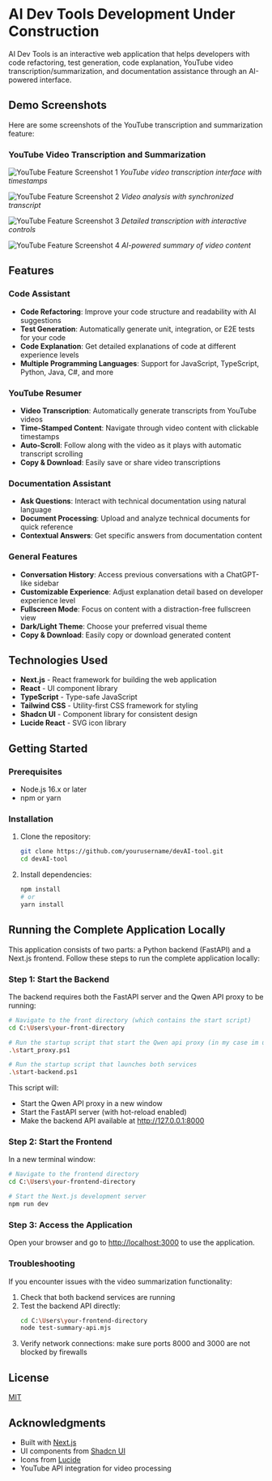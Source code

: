 # AI Dev Tools **Development Under Construction**

AI Dev Tools is an interactive web application that helps developers with code refactoring, test generation, code explanation, YouTube video transcription/summarization, and documentation assistance through an AI-powered interface.

## Demo Screenshots

Here are some screenshots of the YouTube transcription and summarization feature:

### YouTube Video Transcription and Summarization

![YouTube Feature Screenshot 1](/public/images/dark_youtube1.png)
*YouTube video transcription interface with timestamps*

![YouTube Feature Screenshot 2](/public/images/dark_youtube2.png)
*Video analysis with synchronized transcript*

![YouTube Feature Screenshot 3](/public/images/dark_youtube3.png)
*Detailed transcription with interactive controls*

![YouTube Feature Screenshot 4](/public/images/dark_youtube4.png)
*AI-powered summary of video content*

## Features

### Code Assistant
- **Code Refactoring**: Improve your code structure and readability with AI suggestions
- **Test Generation**: Automatically generate unit, integration, or E2E tests for your code
- **Code Explanation**: Get detailed explanations of code at different experience levels
- **Multiple Programming Languages**: Support for JavaScript, TypeScript, Python, Java, C#, and more

### YouTube Resumer
- **Video Transcription**: Automatically generate transcripts from YouTube videos
- **Time-Stamped Content**: Navigate through video content with clickable timestamps
- **Auto-Scroll**: Follow along with the video as it plays with automatic transcript scrolling
- **Copy & Download**: Easily save or share video transcriptions

### Documentation Assistant
- **Ask Questions**: Interact with technical documentation using natural language
- **Document Processing**: Upload and analyze technical documents for quick reference
- **Contextual Answers**: Get specific answers from documentation content

### General Features
- **Conversation History**: Access previous conversations with a ChatGPT-like sidebar
- **Customizable Experience**: Adjust explanation detail based on developer experience level
- **Fullscreen Mode**: Focus on content with a distraction-free fullscreen view
- **Dark/Light Theme**: Choose your preferred visual theme
- **Copy & Download**: Easily copy or download generated content

## Technologies Used

- **Next.js** - React framework for building the web application
- **React** - UI component library
- **TypeScript** - Type-safe JavaScript
- **Tailwind CSS** - Utility-first CSS framework for styling
- **Shadcn UI** - Component library for consistent design
- **Lucide React** - SVG icon library

## Getting Started

### Prerequisites

- Node.js 16.x or later
- npm or yarn

### Installation

1. Clone the repository:
   ```bash
   git clone https://github.com/yourusername/devAI-tool.git
   cd devAI-tool
   ```

2. Install dependencies:
   ```bash
   npm install
   # or
   yarn install
   ```

## Running the Complete Application Locally

This application consists of two parts: a Python backend (FastAPI) and a Next.js frontend. Follow these steps to run the complete application locally:

### Step 1: Start the Backend

The backend requires both the FastAPI server and the Qwen API proxy to be running:

```bash
# Navigate to the front directory (which contains the start script)
cd C:\Users\your-front-directory

# Run the startup script that start the Qwen api proxy (in my case im using this AI, it can be different for OpenAi or other AI model)
.\start_proxy.ps1

# Run the startup script that launches both services
.\start-backend.ps1
```

This script will:
- Start the Qwen API proxy in a new window
- Start the FastAPI server (with hot-reload enabled)
- Make the backend API available at http://127.0.0.1:8000

### Step 2: Start the Frontend

In a new terminal window:

```bash
# Navigate to the frontend directory
cd C:\Users\your-frontend-directory

# Start the Next.js development server
npm run dev
```

### Step 3: Access the Application

Open your browser and go to [http://localhost:3000](http://localhost:3000) to use the application.

### Troubleshooting

If you encounter issues with the video summarization functionality:

1. Check that both backend services are running
2. Test the backend API directly:
   ```bash
   cd C:\Users\your-frontend-directory
   node test-summary-api.mjs
   ```
3. Verify network connections: make sure ports 8000 and 3000 are not blocked by firewalls


## License

[MIT](LICENSE)

## Acknowledgments

- Built with [Next.js](https://nextjs.org/)
- UI components from [Shadcn UI](https://ui.shadcn.com/)
- Icons from [Lucide](https://lucide.dev/)
- YouTube API integration for video processing
